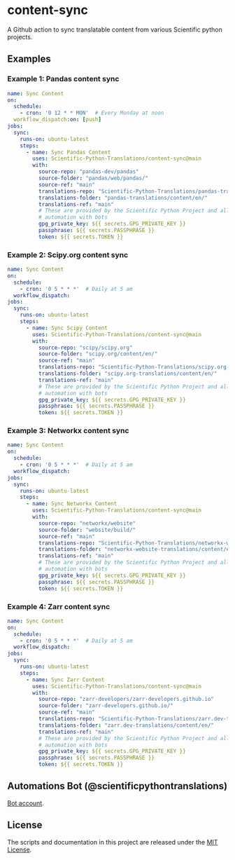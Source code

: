 # content-sync

A Github action to sync translatable content from various Scientific python projects.

## Examples

### Example 1: Pandas content sync

```yaml
name: Sync Content
on:
  schedule:
    - cron: '0 12 * * MON'  # Every Monday at noon
  workflow_dispatch:on: [push]
jobs:
  sync:
    runs-on: ubuntu-latest
    steps:
      - name: Sync Pandas Content
        uses: Scientific-Python-Translations/content-sync@main
        with:
          source-repo: "pandas-dev/pandas"
          source-folder: "pandas/web/pandas/"
          source-ref: "main"
          translations-repo: "Scientific-Python-Translations/pandas-translations"
          translations-folder: "pandas-translations/content/en/"
          translations-ref: "main"
          # These are provided by the Scientific Python Project and allow
          # automation with bots
          gpg_private_key: ${{ secrets.GPG_PRIVATE_KEY }}
          passphrase: ${{ secrets.PASSPHRASE }}
          token: ${{ secrets.TOKEN }}
```

### Example 2: Scipy.org content sync

```yaml
name: Sync Content
on:
  schedule:
    - cron: '0 5 * * *'  # Daily at 5 am
  workflow_dispatch:
jobs:
  sync:
    runs-on: ubuntu-latest
    steps:
      - name: Sync Scipy Content
        uses: Scientific-Python-Translations/content-sync@main
        with:
          source-repo: "scipy/scipy.org"
          source-folder: "scipy.org/content/en/"
          source-ref: "main"
          translations-repo: "Scientific-Python-Translations/scipy.org-translations"
          translations-folder: "scipy.org-translations/content/en/"
          translations-ref: "main"
          # These are provided by the Scientific Python Project and allow
          # automation with bots
          gpg_private_key: ${{ secrets.GPG_PRIVATE_KEY }}
          passphrase: ${{ secrets.PASSPHRASE }}
          token: ${{ secrets.TOKEN }}
```

### Example 3: Networkx content sync

```yaml
name: Sync Content
on:
  schedule:
    - cron: '0 5 * * *'  # Daily at 5 am
  workflow_dispatch:
jobs:
  sync:
    runs-on: ubuntu-latest
    steps:
      - name: Sync Networkx Content
        uses: Scientific-Python-Translations/content-sync@main
        with:
          source-repo: "networkx/website"
          source-folder: "website/build/"
          source-ref: "main"
          translations-repo: "Scientific-Python-Translations/networkx-website-translations"
          translations-folder: "networkx-website-translations/content/en/"
          translations-ref: "main"
          # These are provided by the Scientific Python Project and allow
          # automation with bots
          gpg_private_key: ${{ secrets.GPG_PRIVATE_KEY }}
          passphrase: ${{ secrets.PASSPHRASE }}
          token: ${{ secrets.TOKEN }}
```

### Example 4: Zarr content sync

```yaml
name: Sync Content
on:
  schedule:
    - cron: '0 5 * * *'  # Daily at 5 am
  workflow_dispatch:
jobs:
  sync:
    runs-on: ubuntu-latest
    steps:
      - name: Sync Zarr Content
        uses: Scientific-Python-Translations/content-sync@main
        with:
          source-repo: "zarr-developers/zarr-developers.github.io"
          source-folder: "zarr-developers.github.io/"
          source-ref: "main"
          translations-repo: "Scientific-Python-Translations/zarr.dev-translations"
          translations-folder: "zarr.dev-translations/content/en/"
          translations-ref: "main"
          # These are provided by the Scientific Python Project and allow
          # automation with bots
          gpg_private_key: ${{ secrets.GPG_PRIVATE_KEY }}
          passphrase: ${{ secrets.PASSPHRASE }}
          token: ${{ secrets.TOKEN }}
```

## Automations Bot (@scientificpythontranslations)

[Bot account](https://github.com/ScientificPythonTranslations).

## License

The scripts and documentation in this project are released under the [MIT License](https://github.com/Scientific-Python-Translations/translations-sync/blob/main/LICENSE.txt).
